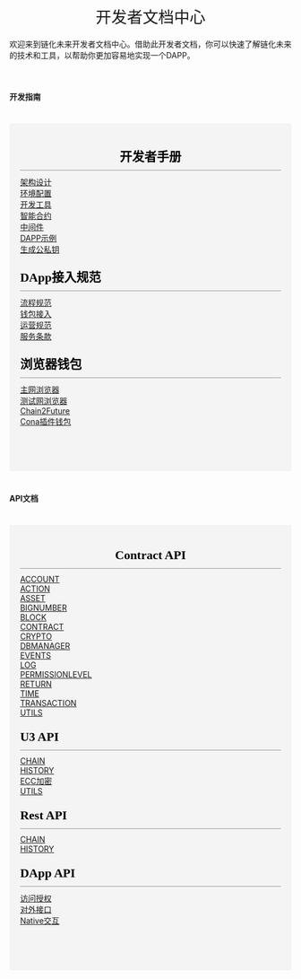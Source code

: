 <!DOCTYPE html>
<html>
<head>
    <meta charset="utf-8">
    <meta name="viewport" content="width=device-width,initial-scale=1.0">
    <title>docs_homepage</title>
    <link href="https://cdn.bootcss.com/twitter-bootstrap/4.2.1/css/bootstrap.min.css" rel="stylesheet">
</head>
<style scoped>
	.sidebar-nav{

list-style:none;
	}
    h1, h2 {
        font-weight: normal;
    }
    ul {
        list-style-type: none;
        padding: 0;
        text-align: left;
    }
    li {
        display: block;
        margin: 0;
    }
    ul a {
        font-size: 22px;
        font-family: SourceSansPro-Regular;
        font-weight: 400;
        color: rgba(110, 111, 112, 1);
        position: relative;
        padding-left: 10px;
    }
    li a::before {
        content: '';
        width: 4px;
        height: 4px;
        border-radius: 50%;
        background: #000000;
        position: absolute;
        /* display: block; */
        left: 0;
        top: 15px;
    }
    .content-title {
        font-size: 22px;
        font-family: SourceSansPro-Bold;
        font-weight: bold;
        color: rgba(0, 0, 0, 1);
        padding-bottom: 10px;
        border-bottom: 1px solid #979797;
        text-align: left;
        margin-bottom: 10px;
    }
    .content-container {
        margin: 40px 120px;
        padding: 40px 30px;
        background: rgba(245, 247, 247, 1);
    }
    .content-container .content-row:first-child {
        margin-bottom: 40px;
    }
    @media screen and (max-width: 576px) {
        .content-container {
            margin: 40px 20px;
        }
    }
</style>
<body>
<h1 align="center">开发者文档中心</h1>

<div>欢迎来到链化未来开发者文档中心。借助此开发者文档，你可以快速了解链化未来的技术和工具，以帮助你更加容易地实现一个DAPP。</div>
<div>
</br></br>
    <h4>开发指南</h4>
    <div class="content-container" style="background-color: #f4f4f4;padding: 1.2rem 1.2rem 2.4rem;margin: 2.4rem 0;">
        <div class="row content-row">
            <div class="col-sm-6 col-xs-12">
                <p class="content-title" style="text-align:center;border-bottom: 1px solid #979797;">开发者手册</p>
                <div class="row content-row">
                    <div class="col-sm-6 col-xs-12">
                        <div>
                            <a href="#/docs-cn/developer/architecture.md">架构设计</a>
                        </div>
                        <div>
                            <a href="#/docs-cn/developer/environment.md">环境配置</a>
                        </div>
                        <div>
                            <a href="#/docs-cn/developer/tool.md">开发工具</a>
                        </div>
                    </div>
                    <div class="col-sm-6 col-xs-12">
                        <div>
                            <a href="#/docs-cn/developer/contract.md">智能合约</a>
                        </div>
                        <div>
                            <a href="#/docs-cn/developer/middleware.md">中间件</a>
                        </div>
                        <div>
                            <a href="#/docs-cn/developer/demo.md">DAPP示例</a>
                        </div>
                        <div>
                            <a href="#/docs-cn/developer/keypair.md">生成公私钥</a>
                        </div>
                    </div>
                </div>
            </div>
            <div class="col-sm-3 col-xs-12">
                <p class="content-title" style="border-bottom: 1px solid #979797;">DApp接入规范</p>
                <div>
                    <div>
                        <a href="#/docs-cn/dapp/flow.md">流程规范</a>
                    </div>
                    <div>
                        <a href="#/docs-cn/dapp/wallet.md">钱包接入</a>
                    </div>
                    <div>
                        <a href="#/docs-cn/dapp/operation.md">运营规范</a>
                    </div>
                    <div>
                        <a href="#/docs-cn/dapp/service.md">服务条款</a>
                    </div>
                </div>
            </div>
            <div class="col-sm-3 col-xs-12">
                <p class="content-title" style="border-bottom: 1px solid #979797;">浏览器钱包</p>
                <div>
                    <div>
                        <a href="#/docs-cn/wallet/01-wallet-main-browser.md">主网浏览器</a>
                    </div>
                    <div>
                        <a href="#/docs-cn/wallet/02-wallet-test-browser.md">测试网浏览器</a>
                    </div>
                    <div>
                        <a href="#/docs-cn/wallet/03-wallet-chain2future.md">Chain2Future</a>
                    </div>
                    <div>
                        <a href="#/docs-cn/wallet/04-wallet-cona.md">Cona插件钱包</a>
                    </div>
                </div>
            </div>
        </div>
    </div>
    <h4>API文档</h4>
    <div class="content-container" style="background-color: #f4f4f4;padding: 1.2rem 1.2rem 2.4rem;margin: 2.4rem 0;">
        <div class="row content-row">
            <div class="col-sm-12 col-xs-12">
                <p class="content-title" style="text-align:center;border-bottom: 1px solid #979797;">Contract API</p>
                <div class="row content-row">
                    <div class="col-sm-3 col-xs-12">
                        <div>
                            <a href="#/docs-cn/contract/01-ts-account.md">ACCOUNT</a>
                        </div>
                        <div>
                            <a href="#/docs-cn/contract/02-ts-action.md">ACTION</a>
                        </div>
                        <div>
                            <a href="#/docs-cn/contract/03-ts-asset.md">ASSET</a>
                        </div>
                        <div>
                            <a href="#/docs-cn/contract/04-ts-bigNumber.md">BIGNUMBER</a>
                        </div>
                    </div>
                    <div class="col-sm-3 col-xs-12">
                        <div>
                            <a href="#/docs-cn/contract/05-ts-block.md">BLOCK</a>
                        </div>
                        <div>
                            <a href="#/docs-cn/contract/06-ts-contract.md">CONTRACT</a>
                        </div>
                        <div>
                            <a href="#/docs-cn/contract/07-ts-crypto.md">CRYPTO</a>
                        </div>
                        <div>
                            <a href="#/docs-cn/contract/08-ts-dbmanager.md">DBMANAGER</a>
                        </div>
                    </div>
                    <div class="col-sm-3 col-xs-12">
                        <div>
                            <a href="#/docs-cn/contract/09-ts-events.md">EVENTS</a>
                        </div>
                        <div>
                            <a href="#/docs-cn/contract/10-ts-log.md">LOG</a>
                        </div>
                        <div>
                            <a href="#/docs-cn/contract/11-ts-PermissionLevel.md">PERMISSIONLEVEL</a>
                        </div>
                        <div>
                            <a href="#/docs-cn/contract/12-ts-return.md">RETURN</a>
                        </div>
                    </div>
                    <div class="col-sm-3 col-xs-12">
                        <div>
                            <a href="#/docs-cn/contract/13-ts-time.md">TIME</a>
                        </div>
                        <div>
                            <a href="#/docs-cn/contract/14-ts-transaction.md">TRANSACTION</a>
                        </div>
                        <div>
                            <a href="#/docs-cn/contract/15-ts-utils.md">UTILS</a>
                        </div>
                    </div>
                </div>
            </div>
            <div class="col-sm-4 col-xs-12">
                <p class="content-title" style="border-bottom: 1px solid #979797;">U3 API</p>
                <div>
                    <div>
                        <a href="#/docs-cn/u3/01-chain.md">CHAIN</a>
                    </div>
                    <div>
                        <a href="#/docs-cn/u3/02-history.md">HISTORY</a>
                    </div>
                    <div>
                        <a href="#/docs-cn/u3/03-ecc.md">ECC加密</a>
                    </div>
                    <div>
                        <a href="#/docs-cn/u3/04-utils.md">UTILS</a>
                    </div>
                </div>
            </div>
            <div class="col-sm-4 col-xs-12">
                <p class="content-title" style="border-bottom: 1px solid #979797;">Rest API</p>
                <div>
                    <div>
                        <a href="#/docs-cn/rest/01-chain">CHAIN</a>
                    </div>
                    <div>
                        <a href="#/docs-cn/rest/02-history">HISTORY</a>
                    </div>
                </div>
            </div>
            <div class="col-sm-4 col-xs-12">
                <p class="content-title" style="border-bottom: 1px solid #979797;">DApp API</p>
                <div>
                    <div>
                        <a href="#/docs-cn/dapi/01-access">访问授权</a>
                    </div>
                    <div>
                        <a href="#/docs-cn/dapi/02-async">对外接口</a>
                    </div>
                    <div>
                        <a href="#/docs-cn/dapi/03-interactive">Native交互</a>
                    </div>
                </div>
            </div>
        </div>
    </div>
</div>
</body>
</html>
